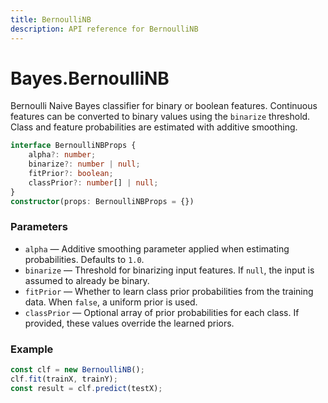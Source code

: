 ```yaml
---
title: BernoulliNB
description: API reference for BernoulliNB
---
```


# Bayes.BernoulliNB

Bernoulli Naive Bayes classifier for binary or boolean features. Continuous
features can be converted to binary values using the `binarize` threshold.
Class and feature probabilities are estimated with additive smoothing.

```ts
interface BernoulliNBProps {
    alpha?: number;
    binarize?: number | null;
    fitPrior?: boolean;
    classPrior?: number[] | null;
}
constructor(props: BernoulliNBProps = {})
```

### Parameters
- `alpha` &mdash; Additive smoothing parameter applied when estimating
  probabilities. Defaults to `1.0`.
- `binarize` &mdash; Threshold for binarizing input features. If `null`, the
  input is assumed to already be binary.
- `fitPrior` &mdash; Whether to learn class prior probabilities from the
  training data. When `false`, a uniform prior is used.
- `classPrior` &mdash; Optional array of prior probabilities for each class.
  If provided, these values override the learned priors.

### Example
```ts
const clf = new BernoulliNB();
clf.fit(trainX, trainY);
const result = clf.predict(testX);
```
